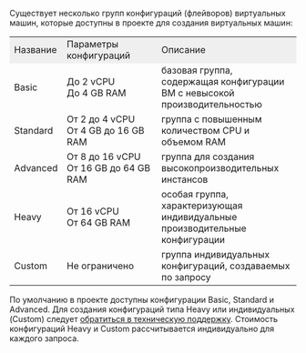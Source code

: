 Существует несколько групп конфигураций (флейворов) виртуальных машин, которые доступны в проекте для создания виртуальных машин:

<table style="width: 100%; margin-right: calc(0%);"><tbody><tr><td style="width: 16.6329%; background-color: rgb(239, 239, 239);">Название</td><td style="width: 34%; background-color: rgb(239, 239, 239);">Параметры конфигураций</td><td style="width: 49.2658%; background-color: rgb(239, 239, 239);">Описание</td></tr><tr><td style="width: 16.6329%;">Basic</td><td style="width: 34%;">До 2 vCPU<br>До 4 GB RAM</td><td style="width: 49.2658%;">базовая группа, содержащая конфигурации ВМ с невысокой производительностью</td></tr><tr><td style="width: 16.6329%;">Standard</td><td style="width: 34%;">От 2 до 4 vCPU<br>От 4 GB до 16 GB RAM</td><td style="width: 49.2658%;">группа с повышенным количеством CPU и объемом RAM</td></tr><tr><td style="width: 16.6329%;">Advanced</td><td style="width: 34%;">От 8 до 16 vCPU<br>От 16 GB до 64 GB RAM</td><td style="width: 49.2658%;">группа для создания высокопроизводительных инстансов</td></tr><tr><td style="width: 16.6329%;">Heavy</td><td style="width: 34%;">От 16 vCPU<br>От 64 GB RAM</td><td style="width: 49.2658%;">особая группа, характеризующая индивидуальные производительные конфигурации</td></tr><tr><td style="width: 16.6329%;">Custom</td><td style="width: 34%;">Не ограничено</td><td style="width: 49.2658%;">группа индивидуальных конфигураций, создаваемых по запросу</td></tr></tbody></table>

По умолчанию в проекте доступны конфигурации Basic, Standard и Advanced. Для создания конфигураций типа Heavy или индивидуальных (Custom) следует [обратиться в техническую поддержку](/ru/contacts). Стоимость конфигураций Heavy и Custom рассчитывается индивидуально для каждого запроса.
